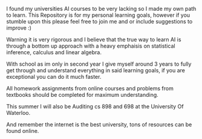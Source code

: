 I found my universities AI courses to be very lacking so I made my own path to learn. This Repository is for my personal learning goals, however if you stumble upon this please feel free to join me and or include suggestions to improve :)

Warning it is very rigorous and I believe that the true way to learn AI is through a bottom up approach with a heavy emphaisis on statistical inference, calculus and linear algebra.

With school as im only in second year I give myself around 3 years to fully get through and understand everything in said learning goals, if you are exceptional you can do it much faster.

All homework assignments from online courses and problems from textbooks should be completed for maximum understanding.

This summer I will also be Auditing cs 898 and 698 at the University Of Waterloo.

And remember the internet is the best university, tons of resources can be found online.
